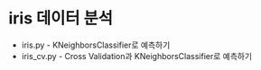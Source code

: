 # iris 데이터 분석

* iris.py - KNeighborsClassifier로 예측하기
* iris_cv.py - Cross Validation과 KNeighborsClassifier로 예측하기
